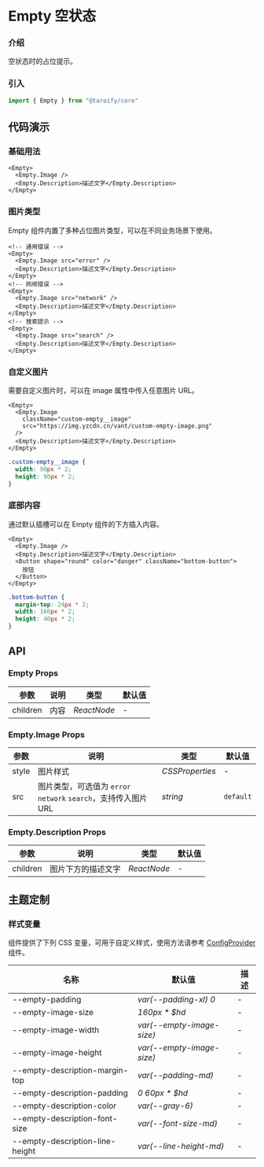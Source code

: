 # Empty 空状态

### 介绍

空状态时的占位提示。

### 引入

```ts
import { Empty } from "@taroify/core"
```

## 代码演示

### 基础用法

```tsx
<Empty>
  <Empty.Image />
  <Empty.Description>描述文字</Empty.Description>
</Empty>
```

### 图片类型

Empty 组件内置了多种占位图片类型，可以在不同业务场景下使用。

```tsx
<!-- 通用错误 -->
<Empty>
  <Empty.Image src="error" />
  <Empty.Description>描述文字</Empty.Description>
</Empty>
<!-- 网络错误 -->
<Empty>
  <Empty.Image src="network" />
  <Empty.Description>描述文字</Empty.Description>
</Empty>
<!-- 搜索提示 -->
<Empty>
  <Empty.Image src="search" />
  <Empty.Description>描述文字</Empty.Description>
</Empty>
```

### 自定义图片

需要自定义图片时，可以在 image 属性中传入任意图片 URL。

```tsx
<Empty>
  <Empty.Image
    className="custom-empty__image"
    src="https://img.yzcdn.cn/vant/custom-empty-image.png"
  />
  <Empty.Description>描述文字</Empty.Description>
</Empty>
```

```scss
.custom-empty__image {
  width: 90px * 2;
  height: 90px * 2;
}
```

### 底部内容

通过默认插槽可以在 Empty 组件的下方插入内容。

```tsx
<Empty>
  <Empty.Image />
  <Empty.Description>描述文字</Empty.Description>
  <Button shape="round" color="danger" className="bottom-button">
    按钮
  </Button>
</Empty>
```

```scss
.bottom-button {
  margin-top: 24px * 2;
  width: 160px * 2;
  height: 40px * 2;
}
```

## API

### Empty Props

| 参数       | 说明  | 类型          | 默认值 |
|----------|-----|-------------|-----|
| children | 内容  | _ReactNode_ | -   |

### Empty.Image Props

| 参数    | 说明                                              | 类型              | 默认值       |
|-------|-------------------------------------------------|-----------------|-----------|
| style | 图片样式                                            | _CSSProperties_ | -         |
| src   | 图片类型，可选值为 `error` `network` `search`，支持传入图片 URL | _string_        | `default` |

### Empty.Description Props

| 参数       | 说明        | 类型          | 默认值 |
|----------|-----------|-------------|-----|
| children | 图片下方的描述文字 | _ReactNode_ | -   |

## 主题定制

### 样式变量

组件提供了下列 CSS 变量，可用于自定义样式，使用方法请参考 [ConfigProvider](/components/config-provider/) 组件。

| 名称                              | 默认值                       | 描述  |
|---------------------------------|---------------------------|-----|
| --empty-padding                 | _var(--padding-xl) 0_     | -   |
| --empty-image-size              | _160px * $hd_             | -   |
| --empty-image-width             | _var(--empty-image-size)_ | -   |
| --empty-image-height            | _var(--empty-image-size)_ | -   |
| --empty-description-margin-top  | _var(--padding-md)_       | -   |
| --empty-description-padding     | _0 60px * $hd_            | -   |
| --empty-description-color       | _var(--gray-6)_           | -   |
| --empty-description-font-size   | _var(--font-size-md)_     | -   |
| --empty-description-line-height | _var(--line-height-md)_   | -   |
